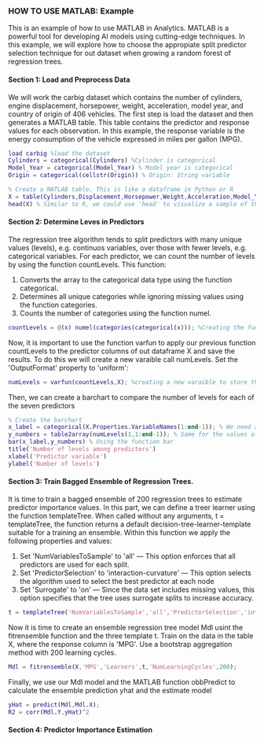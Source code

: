 ### HOW TO USE MATLAB: Example

This is an example of how to use MATLAB in Analytics. MATLAB is a powerful tool for developing AI models using cutting-edge techniques.  In this example, we will explore how to choose the appropiate split predictor selection technique for out dataset when growing a random forest of regression trees. 

#### Section 1: Load and Preprocess Data
We will work the carbig dataset which contains the number of cylinders, engine displacement, horsepower, weight, acceleration, model year, and country of origin of 406 vehicles. The first step is load the dataset and then generates a MATLAB table. This table contains the predictor and response values for each observation. In this example, the response variable is the energy consumption of the vehicle expressed in miles per gallon (MPG).

```matlab
load carbig %load the dataset
Cylinders = categorical(Cylinders) %Cylinder is categorical
Model_Year = categorical(Model_Year) % Model year is categorical
Origin = categorical(cellstr(Origin)) % Origin: String variable

% Create a MATLAB table. This is like a dataframe in Python or R
X = table(Cylinders,Displacement,Horsepower,Weight,Acceleration,Model_Year,Origin,MPG);
head(X) % Similar to R, we could use 'head' to visualize a sample of the table
```

#### Section 2: Determine Leves in Predictors
The regression tree algorithm tends to split predictors with many unique values (levels), e.g. continuos variables, over those with fewer levels, e.g. categorical variables. For each predictor, we can count the number of levels by using the function countLevels. This function:
1. Converts the array to the categorical data type using the function categorical.
2. Determines all unique categories while ignoring missing values using the function categories.
3. Counts the number of categories using the function numel. 

```matlab
countLevels = @(x) numel(categories(categorical(x))); %Creating the function.
```

Now, it is important to use the function varfun to apply our previous function countLevels to the predictor columns of out dataframe X and save the results. To do this we will create a new varaible call numLevels.  Set the 'OutputFormat' property to 'uniform':

```matlab
numLevels = varfun(countLevels,X); %creating a new varaible to store the results of our function countLevels
```
Then, we can create a barchart to compare the number of levels for each of the seven predictors

```matlab
% Create the barchart
x_label = categorical(X.Properties.VariableNames(1:end-1)); % We need a vector with the column names
y_numbers = table2array(numLevels(1,1:end-1)); % Same for the values of each column
bar(x_label,y_numbers) % Using the function bar
title('Number of levels among predictors')
xlabel('Predictor variable')
ylabel('Number of levels')

```

#### Section 3: Train Bagged Ensemble of Regression Trees.

It is time to train a bagged ensemble of 200 regression trees to estimate predictor importance values. In this part, we can define a treer learner using the function templateTree. When called without any arguments, t = templateTree, the function returns a default decision-tree-learner-template suitable for a training an ensemble.
Within this function we apply the following properties and values:
1. Set 'NumVariablesToSample' to 'all' — This option enforces that all predictors are used for each split. 
2. Set 'PredictorSelection' to 'interaction-curvature' — This option selects the algorithm used to select the best predictor at each node
3. Set 'Surrogate' to 'on' —  Since the data set includes missing values, this option specifies that the tree uses surrogate splits to increase accuracy.

```matlab
t = templateTree('NumVariablesToSample','all','PredictorSelection','interaction-curvature','Surrogate','on');
```

Now it is time to create an ensemble regression tree model Mdl usint the fitrensemble function and the three template t. Train on the data in the table X, where the response column is 'MPG'. Use a bootstrap aggregation method with 200 learning cycles.

```matlab
Mdl = fitrensemble(X,'MPG','Learners',t,'NumLearningCycles',200);
```
Finally, we use our Mdl model and the MATLAB function obbPredict to calculate the ensemble prediction yhat and the estimate model 

```matlab
yHat = predict(Mdl,Mdl.X);
R2 = corr(Mdl.Y,yHat)^2
```

#### Section 4: Predictor Importance Estimation


